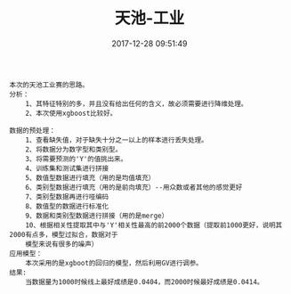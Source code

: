 ﻿---
title: 天池-工业
date: 2017-12-28 09:51:49
tags:
---


	本次的天池工业赛的思路。
	分析：
		1、其特征特别的多，并且没有给出任何的含义，故必须需要进行降维处理。
		2、本次使用xgboost比较好。

	数据的预处理：
		1、查看缺失值，对于缺失十分之一以上的样本进行丢失处理。
		2、将数据分为数字型和类别型。
		3、将需要预测的'Y'的值挑出来。
		4、训练集和测试集进行拼接
		5、数值型数据进行填充（用的是均值填充）
		6、类别型数据进行填充（用的是前向填充）--用众数或者其他的感觉更好
		7、类别型数据再进行哑编码
		8、数值型的数据进行标准化
		9、数据和类别型数据进行拼接（用的是merge）
		10、根据相关性提取其中与'Y'相关性最高的前2000个数据（提取前1000更好，说明其2000有点多，模型过拟合，数据对于
		模型来说有很多的噪声）
	应用模型：
		本次采用的是xgboot的回归的模型，然后利用GV进行调参。
	结果:
		当数据量为1000时候线上最好成绩是0.0404，而2000时候最好成绩是0.0414。
